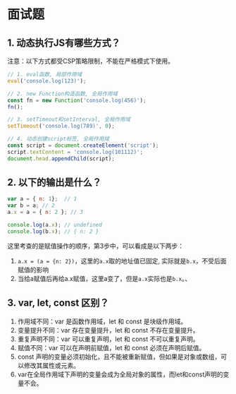 # 面试题

## 1. 动态执行JS有哪些方式？

注意：以下方式都受CSP策略限制，不能在严格模式下使用。

```js
// 1. eval函数, 局部作用域
eval('console.log(123)');

// 2. new Function构造函数, 全局作用域
const fn = new Function('console.log(456)');
fn();

// 3. setTimeout和setInterval, 全局作用域
setTimeout('console.log(789)', 0);

// 4. 动态创建script标签, 全局作用域
const script = document.createElement('script');
script.textContent = 'console.log(101112)';
document.head.appendChild(script);
```

## 2. 以下的输出是什么？

```js
var a = { n: 1};  // 1
var b = a; // 2
a.x = a = { n: 2 }; // 3

console.log(a.x); // undefined
console.log(b.x); // { n: 2 }
```

这里考查的是赋值操作的顺序，第3步中，可以看成是以下两步：

1. `a.x = (a = {n: 2})`，这里的`a.x`取的地址值已固定, 实际就是`b.x`，不受后面赋值的影响
2. 当给a赋值后再给a.x赋值，这里a变了，但是`a.x`实际也是`b.x`。、

## 3. var, let, const 区别？

1. 作用域不同：var 是函数作用域，let 和 const 是块级作用域。
2. 变量提升不同：var 存在变量提升，let 和 const 不存在变量提升。
3. 重复声明不同：var 可以重复声明，let 和 const 不可以重复声明。
4. 赋值不同：var 可以在声明前赋值，let 和 const 必须在声明后赋值。
5. const 声明的变量必须初始化，且不能被重新赋值，但如果是对象或数组，可以修改其属性或元素。
6. var在全局作用域下声明的变量会成为全局对象的属性，而let和const声明的变量不会。
